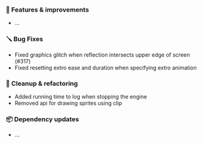 ### 🚀 Features & improvements

- ...

### 🪛 Bug Fixes

- Fixed graphics glitch when reflection intersects upper edge of screen (#317)
- Fixed resetting extro ease and duration when specifying extro animation

### 🧽 Cleanup & refactoring

- Added running time to log when stopping the engine
- Removed api for drawing sprites using clip

### 📦 Dependency updates

- ...